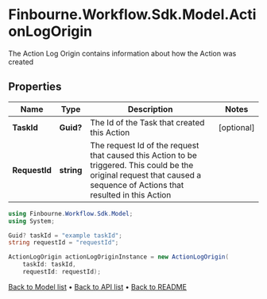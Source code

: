 # Finbourne.Workflow.Sdk.Model.ActionLogOrigin
The Action Log Origin contains information about how the Action was created

## Properties

Name | Type | Description | Notes
------------ | ------------- | ------------- | -------------
**TaskId** | **Guid?** | The Id of the Task that created this Action | [optional] 
**RequestId** | **string** | The request Id of the request that caused this Action to be triggered. This could be the original request that caused a sequence of Actions that resulted in this Action | 

```csharp
using Finbourne.Workflow.Sdk.Model;
using System;

Guid? taskId = "example taskId";
string requestId = "requestId";

ActionLogOrigin actionLogOriginInstance = new ActionLogOrigin(
    taskId: taskId,
    requestId: requestId);
```

[Back to Model list](../README.md#documentation-for-models) &#8226; [Back to API list](../README.md#documentation-for-api-endpoints) &#8226; [Back to README](../README.md)
